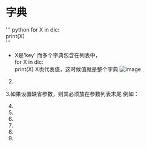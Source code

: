 # 字典  
''' python
for X in dic:  
    print(X)  
'''
* X是'key'
而多个字典包含在列表中，  
for X in dic:  
   print(X)
X也代表值，这时候值就是整个字典
![image](https://github.com/loicise/Python/blob/master/1.png)
2.  
 
 

3.如果设置缺省参数，则其必须放在参数列表末尾
例如：
 

4.  
 
 

5.  

6.  
 
7.  
8.  

9.  
 


